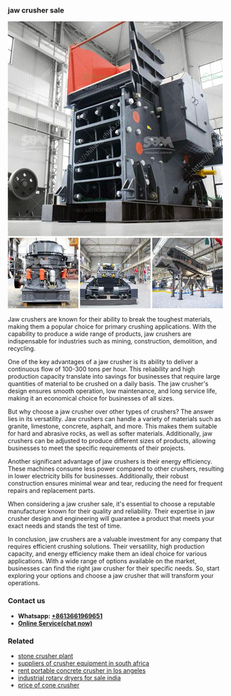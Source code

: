 <h3>jaw crusher sale</h3><img src='1708408263.jpg' alt=''><p>Jaw crushers are known for their ability to break the toughest materials, making them a popular choice for primary crushing applications. With the capability to produce a wide range of products, jaw crushers are indispensable for industries such as mining, construction, demolition, and recycling.</p><p>One of the key advantages of a jaw crusher is its ability to deliver a continuous flow of 100-300 tons per hour. This reliability and high production capacity translate into savings for businesses that require large quantities of material to be crushed on a daily basis. The jaw crusher's design ensures smooth operation, low maintenance, and long service life, making it an economical choice for businesses of all sizes.</p><p>But why choose a jaw crusher over other types of crushers? The answer lies in its versatility. Jaw crushers can handle a variety of materials such as granite, limestone, concrete, asphalt, and more. This makes them suitable for hard and abrasive rocks, as well as softer materials. Additionally, jaw crushers can be adjusted to produce different sizes of products, allowing businesses to meet the specific requirements of their projects.</p><p>Another significant advantage of jaw crushers is their energy efficiency. These machines consume less power compared to other crushers, resulting in lower electricity bills for businesses. Additionally, their robust construction ensures minimal wear and tear, reducing the need for frequent repairs and replacement parts.</p><p>When considering a jaw crusher sale, it's essential to choose a reputable manufacturer known for their quality and reliability. Their expertise in jaw crusher design and engineering will guarantee a product that meets your exact needs and stands the test of time.</p><p>In conclusion, jaw crushers are a valuable investment for any company that requires efficient crushing solutions. Their versatility, high production capacity, and energy efficiency make them an ideal choice for various applications. With a wide range of options available on the market, businesses can find the right jaw crusher for their specific needs. So, start exploring your options and choose a jaw crusher that will transform your operations.</p><h3>Contact us</h3><ul><li><strong>Whatsapp:&nbsp;<a href="https://wa.me/8613661969651">+8613661969651</a></strong></li><li><a href="https://swt.shibang-china.com/?git&amp;zhl&amp;jaw crusher sale"><strong>Online Service(chat now)</strong></a></li></ul><h3>Related</h3><ul><li><a href='stone crusher plant.md'>stone crusher plant</a></li><li><a href='suppliers of crusher equipment in south africa.md'>suppliers of crusher equipment in south africa</a></li><li><a href='rent portable concrete crusher in los angeles.md'>rent portable concrete crusher in los angeles</a></li><li><a href='industrial rotary dryers for sale india.md'>industrial rotary dryers for sale india</a></li><li><a href='price of cone crusher.md'>price of cone crusher</a></li></ul>